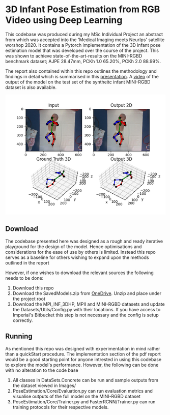 # 3D Infant Pose Estimation from RGB Video using Deep Learning

This codebase was produced during my MSc Individual Project an abstract from which was accepted into the 'Medical Imaging meets NeurIps' satellite worshop 2020. It contains a Pytorch implementation of the 3D infant pose estimation model that was developed over the course of the project. This was shown to achieve state-of-the-art-results on the MINI-RGBD benchmark dataset; AJPE 28.47mm, PCKh 1.0 65.20%, PCKh 2.0 88.99%. 

The report also contained within this repo outlines the methodology and findings in detail which is summarised in this [presentation](https://www.youtube.com/watch?v=edN4z7h-9Gc&feature=youtu.be&ab_channel=BernhardKainz). A [video](https://www.youtube.com/watch?v=rvivVQzxUIc) of the output of the model on the test set of the syntheitc infant MINI-RGBD dataset is also available.

![Example Output](Images/ExampleOutput.png)

## Download

The codebase presented here was designed as a rough and ready iterative playground for the design of the model. Hence optimisations and considerations for the ease of use by others is limited. Instead this repo serves as a baseline for others wishing to expand upon the methods outlined in the report

However, if one wishes to download the relevant sources the following needs to be done:

1. Download this repo
1. Download the SavedModels.zip from [OneDrive](https://liveuclac-my.sharepoint.com/:u:/g/personal/rmhisje_ucl_ac_uk/EcQr9vyPlSBPmdJSazAIDP0BJ7ydxgrjSmYpeoho1v5efQ?e=4MTIH7). Unzip and place under the project root
1. Download the MPI_INF_3DHP, MPII and MINI-RGBD datasets and update the Datasets/Utils/Config.py with their locations. If you have access to Imperial's Bitbucket this step is not necessary and the config is setup correctly.

## Running

As mentioned this repo was designed with experimentation in mind rather than a quickStart procedure. The implementation section of the pdf report would be a good starting point for anyone intrested in using this codebase to explore the model's performance. However, the following can be done with no alteration to the code base

1. All classes in DataSets.Concrete can be run and sample outputs from the dataset viewed in Images/
2. PoseEstimation/Core/Evaluation.py can run evaluation metrics and visualise outputs of the full model on the MINI-RGBD dataset
3. PoseEstimation/Core/Trainer.py  and FasterRCNN/Trainer.py can run training protocols for their respective models.

